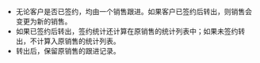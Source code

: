 - 无论客户是否已签约，均由一个销售跟进。如果客户已签约后转出，则销售会变更为新的销售。
- 如果已签约后转出，签约统计还计算在原销售的统计列表中；如果未签约转出，不计算入原销售的统计列表。
- 转出后，保留原销售的跟进记录。